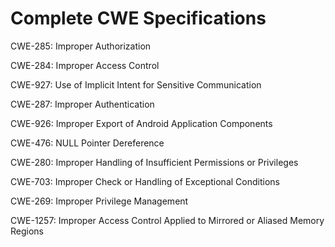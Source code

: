 

# Complete CWE Specifications

CWE-285: Improper Authorization

CWE-284: Improper Access Control

CWE-927: Use of Implicit Intent for Sensitive Communication

CWE-287: Improper Authentication

CWE-926: Improper Export of Android Application Components

CWE-476: NULL Pointer Dereference

CWE-280: Improper Handling of Insufficient Permissions or Privileges 

CWE-703: Improper Check or Handling of Exceptional Conditions

CWE-269: Improper Privilege Management

CWE-1257: Improper Access Control Applied to Mirrored or Aliased Memory Regions
